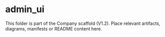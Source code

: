 # admin_ui
This folder is part of the Company scaffold (V1.2).
Place relevant artifacts, diagrams, manifests or README content here.

